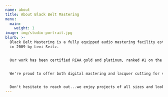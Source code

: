 ```yaml
---
name: about
title: About Black Belt Mastering
menu:
  main:
    weight: 1
image: img/studio-portrait.jpg
blurb: >-
  Black Belt Mastering is a fully equipped audio mastering facility established
  in 2009 by Levi Seitz. 


  Our work has been certified RIAA gold and platinum, ranked #1 on the Billboard charts and won Grammys. Notable digital mastering clients include SYML, Chet Baker, Clipping, Sunny Day Real Estate, Rocky Votolato, Soul Coughing and Pearl Jam. Our expertise in cutting physical vinyl masters has allowed us to work on new releases by Metallica, Peal Jam, Deep Sea Diver, Foo Fighters, Olivia Rodrigo, George Harrison, Beyoncé and the Academy Award winning JOKER soundtrack.


  We're proud to offer both digital mastering and lacquer cutting for vinyl. Cutting is performed on one of our restored Neumann lathes. We've cut thousands of LP's and have the experience to help you get the best sounding vinyl record possible.


  Don't hesitate to reach out...we enjoy projects of all sizes and look forward to working on a record with you!
---
```

